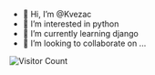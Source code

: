 - 👋 Hi, I’m @Kvezac
- 👀 I’m interested in python
- 🌱 I’m currently learning django
- 💞️ I’m looking to collaborate on ...

<!---
Kvezac/Kvezac is a ✨ special ✨ repository because its `README.md` (this file) appears on your GitHub profile.
You can click the Preview link to take a look at your changes.
--->
![Visitor Count](https://profile-counter.glitch.me/{Kvezac}/count.svg)
